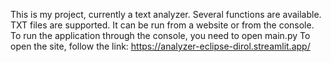 This is my project, currently a text analyzer.
Several functions are available. TXT files are supported.
It can be run from a website or from the console.
To run the application through the console, you need to open main.py
To open the site, follow the link: https://analyzer-eclipse-dirol.streamlit.app/
